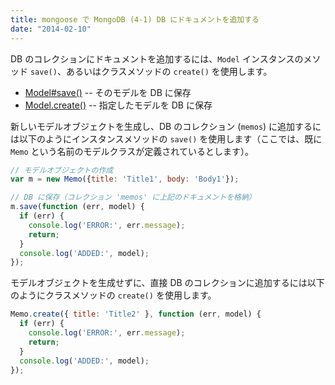 ```yaml
---
title: mongoose で MongoDB (4-1) DB にドキュメントを追加する
date: "2014-02-10"
---
```


DB のコレクションにドキュメントを追加するには、`Model` インスタンスのメソッド `save()`、あるいはクラスメソッドの `create()` を使用します。

- [Model#save()](http://mongoosejs.com/docs/api.html#model_Model-save) -- そのモデルを DB に保存
- [Model.create()](http://mongoosejs.com/docs/api.html#model_Model.create) -- 指定したモデルを DB に保存

新しいモデルオブジェクトを生成し、DB のコレクション (`memos`) に追加するには以下のようにインスタンスメソッドの `save()` を使用します（ここでは、既に `Memo` という名前のモデルクラスが定義されているとします）。

```javascript
// モデルオブジェクトの作成
var m = new Memo({title: 'Title1', body: 'Body1'});

// DB に保存（コレクション 'memos' に上記のドキュメントを格納）
m.save(function (err, model) {
  if (err) {
    console.log('ERROR:', err.message);
    return;
  }
  console.log('ADDED:', model);
});
```

モデルオブジェクトを生成せずに、直接 DB のコレクションに追加するには以下のようにクラスメソッドの `create()` を使用します。

```javascript
Memo.create({ title: 'Title2' }, function (err, model) {
  if (err) {
    console.log('ERROR:', err.message);
    return;
  }
  console.log('ADDED:', model);
});
```

